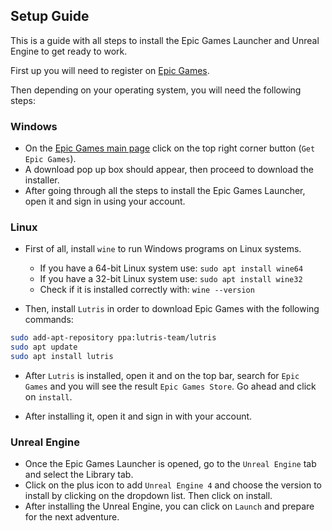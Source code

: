 ## Setup Guide

This is a guide with all steps to install the Epic Games Launcher and Unreal Engine to get ready to work.

First up you will need to register on [Epic Games](https://www.epicgames.com/id/register?redirect_uri=https%3A%2F%2Fwww.epicgames.com%2Fstore%2Fen-US%2F&client_id=875a3b57d3a640a6b7f9b4e883463ab4).

Then depending on your operating system, you will need the following steps:

### Windows

- On the [Epic Games main page](https://www.epicgames.com/store/en-US/) click on the top right corner button (`Get Epic Games`).
- A download pop up box should appear, then proceed to download the installer.
- After going through all the steps to install the Epic Games Launcher, open it and sign in using your account.

### Linux

- First of all, install `wine` to run Windows programs on Linux systems.

  - If you have a 64-bit Linux system use: `sudo apt install wine64`
  - If you have a 32-bit Linux system use: `sudo apt install wine32`
  - Check if it is installed correctly with: `wine --version`

- Then, install `Lutris` in order to download Epic Games with the following commands:

```sh
sudo add-apt-repository ppa:lutris-team/lutris
sudo apt update
sudo apt install lutris
```

- After `Lutris` is installed, open it and on the top bar, search for `Epic Games` and you will see the result `Epic Games Store`. Go ahead and click on `install`.

- After installing it, open it and sign in with your account.

### Unreal Engine

- Once the Epic Games Launcher is opened, go to the `Unreal Engine` tab and select the Library tab.
- Click on the plus icon to add `Unreal Engine 4` and choose the version to install by clicking on the dropdown list. Then click on install.
- After installing the Unreal Engine, you can click on `Launch` and prepare for the next adventure.
